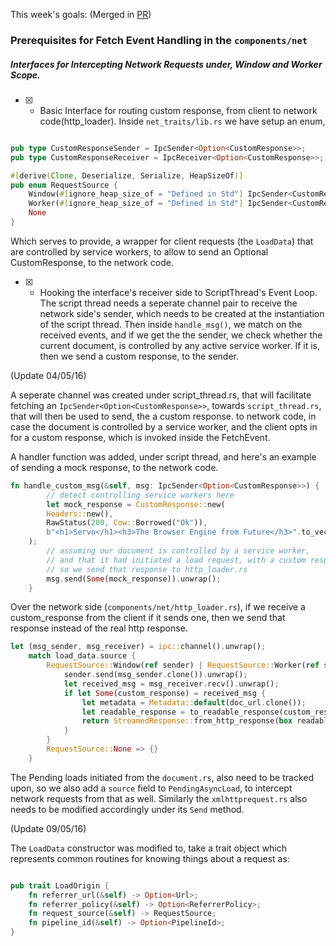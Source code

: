 
This week's goals: (Merged in [PR](https://github.com/servo/servo/pull/10961))

### Prerequisites for Fetch Event Handling in the `components/net`

##### Interfaces for Intercepting Network Requests under, Window and Worker Scope.

- [X] - Basic Interface for routing custom response, from client to network code(http_loader). Inside `net_traits/lib.rs` we have setup an enum,

```rust

pub type CustomResponseSender = IpcSender<Option<CustomResponse>>;
pub type CustomResponseReceiver = IpcReceiver<Option<CustomResponse>>;

#[derive(Clone, Deserialize, Serialize, HeapSizeOf)]
pub enum RequestSource {
    Window(#[ignore_heap_size_of = "Defined in Std"] IpcSender<CustomResponseSender>),
    Worker(#[ignore_heap_size_of = "Defined in Std"] IpcSender<CustomResponseSender>),
    None
}

```

Which serves to provide, a wrapper for client requests (the `LoadData`) that are controlled by service workers, to allow to send an Optional CustomResponse, to the network code.


- [X] - Hooking the interface's receiver side to ScriptThread's Event Loop. The script thread needs a seperate channel pair to receive the network side's sender, which needs to be created at the instantiation of the script thread. Then inside `handle_msg()`, we match on the received events, and if we get the the sender, we check whether the current document, is controlled by any active service worker. If it is, then we send a custom response, to the sender.

(Update 04/05/16)

A seperate channel was created under script_thread.rs, that will facilitate fetching an `IpcSender<Option<CustomResponse>>`, towards `script_thread.rs`, that will then be used to send, the a custom response. to network code, in case the document is controlled by a service worker, and the client opts in for a custom response, which is invoked inside the FetchEvent.

A handler function was added, under script thread, and here's an example of sending a mock response, to the network code.

```rust
fn handle_custom_msg(&self, msg: IpcSender<Option<CustomResponse>>) {
        // detect controlling service workers here
        let mock_response = CustomResponse::new(
        Headers::new(),
        RawStatus(200, Cow::Borrowed("Ok")),
        b"<h1>Servo</h1><h3>The Browser Engine from Future</h3>".to_vec()
    );  
    	// assuming our document is controlled by a service worker,
    	// and that it had initiated a load request, with a custom response
    	// so we send that response to http_loader.rs
        msg.send(Some(mock_response)).unwrap();
    }
```

Over the network side (`components/net/http_loader.rs`), if we receive a custom_response from the client if it sends one, then we send that response instead of the real http response.

```rust
let (msg_sender, msg_receiver) = ipc::channel().unwrap();
    match load_data.source {
        RequestSource::Window(ref sender) | RequestSource::Worker(ref sender) => {
            sender.send(msg_sender.clone()).unwrap();
            let received_msg = msg_receiver.recv().unwrap();
            if let Some(custom_response) = received_msg {
                let metadata = Metadata::default(doc_url.clone());
                let readable_response = to_readable_response(custom_response);
                return StreamedResponse::from_http_response(box readable_response, metadata);
            }
        }
        RequestSource::None => {}
    }
```

The Pending loads initiated from the `document.rs`, also need to be tracked upon, so we also add a `source` field to `PendingAsyncLoad`, to intercept network requests from that as well. Similarly the `xmlhttprequest.rs` also needs to be modified accordingly under its `Send` method.

(Update 09/05/16)

The `LoadData` constructor was modified to, take a trait object which represents common routines for knowing things about a request as:

```rust

pub trait LoadOrigin {
    fn referrer_url(&self) -> Option<Url>;
    fn referrer_policy(&self) -> Option<ReferrerPolicy>;
    fn request_source(&self) -> RequestSource;
    fn pipeline_id(&self) -> Option<PipelineId>;
}

```
